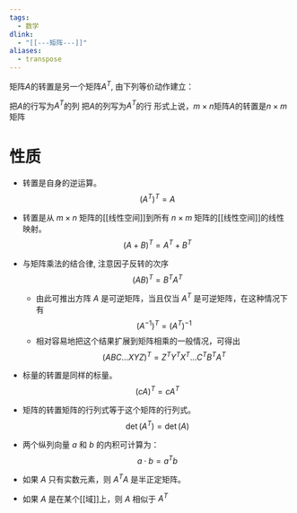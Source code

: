 ```yaml
---
tags:
  - 数学
dlink:
  - "[[---矩阵---]]"
aliases:
  - transpose
---
```

矩阵$A$的转置是另一个矩阵$A^T$, 由下列等价动作建立：

把$A$的行写为$A^T$的列
把$A$的列写为$A^T$的行
形式上说，$m × n$矩阵$A$的转置是$n × m$矩阵

# 性质

- 转置是自身的逆运算。$$(A^T)^T = A$$
- 转置是从 $m \times n$ 矩阵的[[线性空间]]到所有 $n \times m$ 矩阵的[[线性空间]]的线性映射。$$(A + B)^T = A^T + B^T$$
- 与矩阵乘法的结合律, 注意因子反转的次序$$(AB)^T = B^T A^T$$
	- 由此可推出方阵 $A$ 是可逆矩阵，当且仅当 $A^T$ 是可逆矩阵，在这种情况下有 $$(A^{-1})^T = (A^T)^{-1}$$
	- 相对容易地把这个结果扩展到矩阵相乘的一般情况，可得出 $$(ABC \ldots XYZ)^T = Z^T Y^T X^T \ldots C^T B^T A^T$$

- 标量的转置是同样的标量。$$(cA)^T = cA^T$$

- 矩阵的转置矩阵的行列式等于这个矩阵的行列式。
$$\det(A^T) = \det(A)$$
- 两个纵列向量 $a$ 和 $b$ 的内积可计算为：$$a \cdot b = a^T b$$
- 如果 $A$ 只有实数元素，则 $A^T A$ 是半正定矩阵。
- 如果 $A$ 是在某个[[域]]上，则 $A$ 相似于 $A^T$
